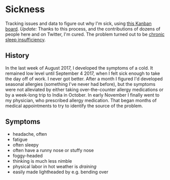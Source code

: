 # Sickness

Tracking issues and data to figure out why I'm sick, using [this Kanban board](https://github.com/waldoj/sickness/projects/1). *Update:* Thanks to this process, and the contributions of dozens of people here and on Twitter, I'm cured. The problem turned out to be [chronic sleep insufficiency](https://github.com/waldoj/sickness/issues/31).

## History

In the last week of August 2017, I developed the symptoms of a cold. It remained low level until September 4 2017, when I felt sick enough to take the day off of work. I never got better. After a month I figured I'd developed seasonal allergies (something I've never had before), but the symptoms were not alleviated by either taking over-the-counter allergy medications or by a week-long trip to India in October. In early November I finally went to my physician, who prescribed allergy medication. That began months of medical appointments to try to identify the source of the problem.

## Symptoms

* headache, often
* fatigue
* often sleepy
* often have a runny nose or stuffy nose
* foggy-headed
* thinking is much less nimble
* physical labor in hot weather is _draining_
* easily made lightheaded by e.g. bending over
